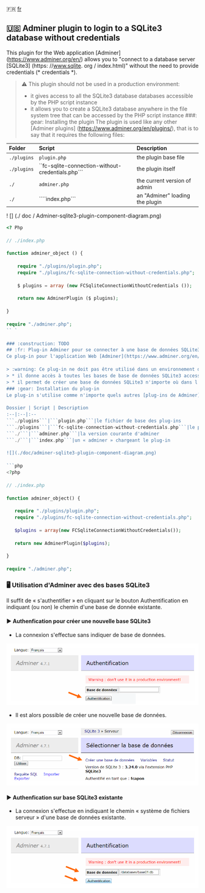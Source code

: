 :fr: [fr](#fr-plug-in-adminer-pour-se-connecter-%C3%A0-une-base-de-donn%C3%A9es-sqlite3-sans-informations-didentification)
## :us: Adminer plugin to login to a SQLite3 database without credentials
This plugin for the Web application [Adminer] (https://www.adminer.org/en/) allows you to "connect to a database server [SQLite3] (https: //www.sqlite. org / index.html)" without the need to provide credentials (* credentials *).
> :warning: This plugin should not be used in a production environment:
> * it gives access to all the SQLite3 database databases accessible by the PHP script instance
> * it allows you to create a SQLite3 database anywhere in the file system tree that can be accessed by the PHP script instance
###: gear: Installing the plugin
The plugin is used like any other [Adminer plugins] (https://www.adminer.org/en/plugins/), that is to say that it requires the following files:

Folder | Script | Description
:--|:--|:--
```./plugins```|```plugin.php```|the plugin base file
```./plugins```|``fc-sqlite-connection-without-credentials.php```|the plugin itself
```./```|```adminer.php```|the current version of admin
```./```|````index.php```|an "Adminer" loading the plugin

! [] (./ doc / Adminer-sqlite3-plugin-component-diagram.png)

```php
<? Php

// ./index.php

function adminer_object () {

    require "./plugins/plugin.php";
    require "./plugins/fc-sqlite-connection-without-credentials.php";

    $ plugins = array (new FCSqliteConnectionWithoutCredentials ());
    
    return new AdminerPlugin ($ plugins);

}

require "./adminer.php";
`` `

### :construction: TODO
## :fr: Plug-in Adminer pour se connecter à une base de données SQLite3 sans informations d'identification
Ce plug-in pour l'application Web [Adminer](https://www.adminer.org/en/) permet de se « connecter à un serveur de bases de données [SQLite3](https://www.sqlite.org/index.html) » sans avoir besoin de fournir d'informations d'identification (*credentials*).

> :warning: Ce plug-in ne doit pas être utilisé dans un environnement de production : 
> * il donne accès à toutes les bases de base de données SQLite3 accessibles par l'instance du script PHP
> * il permet de créer une base de données SQLite3 n'importe où dans l'arborescence du système de fichiers qui accessible par l'instance du script PHP
### :gear: Installation du plug-in
Le plug-in s'utilise comme n'importe quels autres [plug-ins de Adminer](https://www.adminer.org/en/plugins/), c'est-à-dire qu'il nécessite les fichiers suivants :

Dossier | Script | Description
:--|:--|:--
```./plugins```|```plugin.php```|le fichier de base des plug-ins
```./plugins```|```fc-sqlite-connection-without-credentials.php```|le plug-in lui-même
```./```|```adminer.php```|la version courante d'adminer
```./```|```index.php```|un « adminer » chargeant le plug-in

![](./doc/adminer-sqlite3-plugin-component-diagram.png)

```php
<?php 

// ./index.php

function adminer_object() {

   require "./plugins/plugin.php";
   require "./plugins/fc-sqlite-connection-without-credentials.php";

   $plugins = array(new FCSqliteConnectionWithoutCredentials());
    
   return new AdminerPlugin($plugins);

}

require "./adminer.php";
```
### :desktop_computer: Utilisation d'Adminer avec des bases SQLite3
Il suffit de « s'authentifier » en cliquant sur le bouton Authentification en indiquant (ou non) le chemin d'une base de donnée existante.
#### :arrow_forward: Authenfication pour créer une nouvelle base SQLite3
* La connexion s'effectue sans indiquer de base de données.

![Connexion Adminer SQLite3](./doc/adminer-sqlite3-login-01.png)
* Il est alors possible de créer une nouvelle base de données.

![Création d'une base SQLite3 avec Adminer](./doc/adminer-sqlite3-create-database-01.png)
#### :arrow_forward: Authenfication sur base SQLite3 existante
* La connexion s'effectue en indiquant le chemin « système de fichiers serveur » d'une base de données existante.

![Connexion Adminer SQLite3](./doc/adminer-sqlite3-login-02.png)
